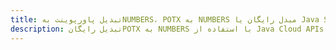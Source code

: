 ---title: تبدیل پاورپوینت بهNUMBERS، POTX به NUMBERS مبدل رایگان یا Java SDKdescription: تبدیل رایگانPOTX به NUMBERS با استفاده از Java Cloud APIs & SDK. همچنین اسناد Microsoft PowerPoint را در Cloud ایجاد، ویرایش و رندر کنید.---